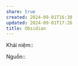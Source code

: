 ```yaml
---
share: true
created: 2024-09-01T16:30
updated: 2024-09-01T17:26
title: Obsidian
---
```

Khái niệm:: 

Nguồn:: 
